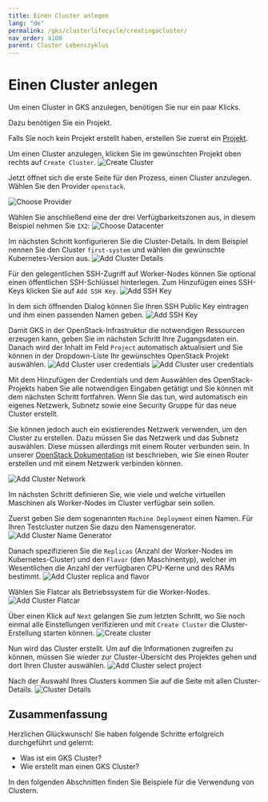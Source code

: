 ```yaml
---
title: Einen Cluster anlegen
lang: "de"
permalink: /gks/clusterlifecycle/creatingacluster/
nav_order: 4100
parent: Cluster Lebenszyklus
---
```

<!-- LTeX:  language=de-DE -->

# Einen Cluster anlegen

Um einen Cluster in GKS anzulegen, benötigen Sie nur ein paar Klicks.

Dazu benötigen Sie ein Projekt.

Falls Sie noch kein Projekt erstellt haben, erstellen Sie zuerst ein [Projekt](/gks/managingprojects/creatingaproject).

Um einen Cluster anzulegen, klicken Sie im gewünschten Projekt oben rechts auf `Create Cluster`.
![Create Cluster](../../gettingstarted/images/GS05_CreaClus.png)

Jetzt öffnet sich die erste Seite für den Prozess, einen Cluster anzulegen.
Wählen Sie den Provider `openstack`.

![Choose Provider](../../gettingstarted/images/GS06a1_CreaClus.png)

Wählen Sie anschließend eine der drei Verfügbarkeitszonen aus, in diesem Beispiel
nehmen Sie `IX2`:
![Choose Datacenter](../../gettingstarted/images/GS06a2_CreaClus.png)

Im nächsten Schritt konfigurieren Sie die Cluster-Details. In dem Beispiel nennen Sie den Cluster `first-system` und
wählen die gewünschte Kubernetes-Version aus.
![Add Cluster Details](../../gettingstarted/images/GS07_CreaClus.png)

Für den gelegentlichen SSH-Zugriff auf Worker-Nodes können Sie optional einen öffentlichen SSH-Schlüssel hinterlegen.
Zum Hinzufügen eines SSH-Keys klicken Sie auf `Add SSH Key`.
![Add SSH Key](../../gettingstarted/images/GS08_CreaClusSSH.png)

In dem sich öffnenden Dialog können Sie Ihren SSH Public Key eintragen
und ihm einen passenden Namen geben.
![Add SSH Key](../../gettingstarted/images/GS09_CreaClusSSH.png)

Damit GKS in der OpenStack-Infrastruktur die notwendigen Ressourcen erzeugen kann,
geben Sie im nächsten Schritt Ihre Zugangsdaten ein. Danach wird der Inhalt im Feld `Project`
automatisch aktualisiert und Sie können in der Dropdown-Liste Ihr gewünschtes OpenStack Projekt
auswählen.
![Add Cluster user credentials](../../gettingstarted/images/GS10_CreaClusUserCred.png)
![Add Cluster user credentials](../../gettingstarted/images/GS11_CreaClusUserCred.png)

Mit dem Hinzufügen der Credentials und dem Auswählen des OpenStack-Projekts haben Sie alle
notwendigen Eingaben getätigt und Sie können mit dem nächsten Schritt fortfahren. Wenn Sie das tun,
wird automatisch ein eigenes Netzwerk, Subnetz sowie eine Security Gruppe für das neue Cluster erstellt.

Sie können jedoch auch ein existierendes Netzwerk verwenden, um den Cluster zu erstellen.
Dazu müssen Sie das Netzwerk und das Subnetz auswählen. Diese müssen allerdings mit einem Router verbunden sein.
In unserer [OpenStack Dokumentation](/optimist/guided_tour/step10/) ist beschrieben, wie Sie einen Router erstellen
und mit einem Netzwerk verbinden können.

![Add Cluster Network](../../gettingstarted/images/GS12_CreaClusUserCred.png)

Im nächsten Schritt definieren Sie, wie viele und welche virtuellen Maschinen als Worker-Nodes im Cluster verfügbar
sein sollen.

Zuerst geben Sie dem sogenannten `Machine Deployment` einen Namen. Für Ihren Testcluster nutzen Sie dazu den Namensgenerator.
![Add Cluster Name Generator](../../gettingstarted/images/GS13_CreaClus.png)

Danach spezifizieren Sie die `Replicas` (Anzahl der Worker-Nodes im Kubernetes-Cluster) und den `Flavor` (den Maschinentyp), welcher
im Wesentlichen die Anzahl der verfügbaren CPU-Kerne und des RAMs bestimmt.
![Add Cluster replica and flavor](../../gettingstarted/images/GS13a_CreaClus.png)

Wählen Sie Flatcar als Betriebssystem für die Worker-Nodes.
![Add Cluster Flatcar](../../gettingstarted/images/GS14_CreaClus.png)

Über einen Klick auf `Next` gelangen Sie zum letzten Schritt, wo Sie noch einmal alle Einstellungen verifizieren und mit `Create Cluster`
die Cluster-Erstellung starten können.
![Create cluster](../../gettingstarted/images/GS15_CreaClus.png)

Nun wird das Cluster erstellt. Um auf die Informationen zugreifen zu können, müssen
Sie wieder zur Cluster-Übersicht des Projektes gehen und dort Ihren Cluster auswählen.
![Add Cluster select project](../../gettingstarted/images/GS16_CreaClus.png)

Nach der Auswahl Ihres Clusters kommen Sie auf die Seite mit allen Cluster-Details.
![Cluster Details](../../gettingstarted/images/GS17_CreaClus.png)

## Zusammenfassung

Herzlichen Glückwunsch! Sie haben folgende Schritte erfolgreich durchgeführt und gelernt:

* Was ist ein GKS Cluster?
* Wie erstellt man einen GKS Cluster?

In den folgenden Abschnitten finden Sie Beispiele für die Verwendung von Clustern.
